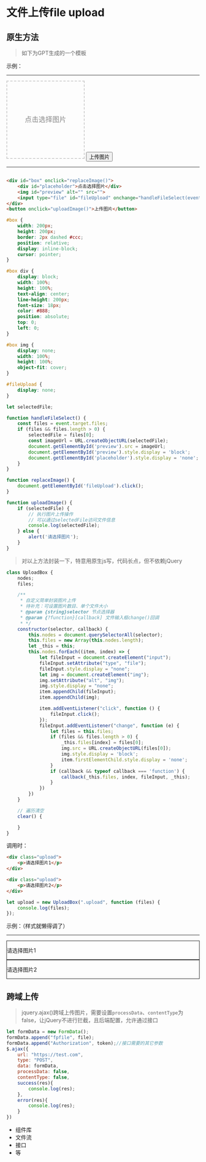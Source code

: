# 文件上传file upload

## 原生方法

> 如下为GPT生成的一个模板

示例：

---

<style>
    #box {
        width: 200px;
        height: 200px;
        border: 2px dashed #ccc;
        position: relative;
        display: inline-block;
        cursor: pointer;
    }

    #box div {
        display: block;
        width: 100%;
        height: 100%;
        text-align: center;
        line-height: 200px;
        font-size: 18px;
        color: #888;
        position: absolute;
        top: 0;
        left: 0;
    }

    #box img {
        display: none;
        width: 100%;
        height: 100%;
        object-fit: cover;
    }

    #fileUpload {
        display: none;
    }
</style>

<script>
    let selectedFile;

    function handleFileSelect(event) {
        const files = event.target.files;
        if (files && files.length > 0) {
            selectedFile = files[0];
            const imageUrl = URL.createObjectURL(selectedFile);
            document.getElementById('preview').src = imageUrl;
            document.getElementById('preview').style.display = 'block';
            document.getElementById('placeholder').style.display = 'none';
        }
    }

    function replaceImage() {
        document.getElementById('fileUpload').click();
    }

    function uploadImage() {
        if (selectedFile) {
            console.log(selectedFile);
        } else {
            alert('请选择图片');
        }
    }
</script>

<div id="box" onclick="replaceImage()">
    <div id="placeholder">点击选择图片</div>
    <img id="preview" alt="" src="">
    <input type="file" id="fileUpload" onchange="handleFileSelect(event)">
</div>
<button onclick="uploadImage()">上传图片</button>

---

```html

<div id="box" onclick="replaceImage()">
    <div id="placeholder">点击选择图片</div>
    <img id="preview" alt="" src="">
    <input type="file" id="fileUpload" onchange="handleFileSelect(event)">
</div>
<button onclick="uploadImage()">上传图片</button>
```

```css
#box {
    width: 200px;
    height: 200px;
    border: 2px dashed #ccc;
    position: relative;
    display: inline-block;
    cursor: pointer;
}

#box div {
    display: block;
    width: 100%;
    height: 100%;
    text-align: center;
    line-height: 200px;
    font-size: 18px;
    color: #888;
    position: absolute;
    top: 0;
    left: 0;
}

#box img {
    display: none;
    width: 100%;
    height: 100%;
    object-fit: cover;
}

#fileUpload {
    display: none;
}
```

```js
let selectedFile;

function handleFileSelect() {
    const files = event.target.files;
    if (files && files.length > 0) {
        selectedFile = files[0];
        const imageUrl = URL.createObjectURL(selectedFile);
        document.getElementById('preview').src = imageUrl;
        document.getElementById('preview').style.display = 'block';
        document.getElementById('placeholder').style.display = 'none';
    }
}

function replaceImage() {
    document.getElementById('fileUpload').click();
}

function uploadImage() {
    if (selectedFile) {
        // 执行图片上传操作
        // 可以通过selectedFile访问文件信息
        console.log(selectedFile);
    } else {
        alert('请选择图片');
    }
}
```

> 对以上方法封装一下，特意用原生js写，代码长点，但不依赖jQuery

```js
class UploadBox {
    nodes;
    files;

    /**
     * 自定义简单封装图片上传
     * 待补充：可设置图片数目、单个文件大小
     * @param {string}selector 节点选择器
     * @param {?function}[callback] 文件输入框change()回调
     * */
    constructor(selector, callback) {
        this.nodes = document.querySelectorAll(selector);
        this.files = new Array(this.nodes.length);
        let _this = this;
        this.nodes.forEach((item, index) => {
            let fileInput = document.createElement("input");
            fileInput.setAttribute("type", "file");
            fileInput.style.display = "none";
            let img = document.createElement("img");
            img.setAttribute("alt", "img");
            img.style.display = "none";
            item.appendChild(fileInput);
            item.appendChild(img);

            item.addEventListener("click", function () {
                fileInput.click();
            });
            fileInput.addEventListener("change", function (e) {
                let files = this.files;
                if (files && files.length > 0) {
                    _this.files[index] = files[0];
                    img.src = URL.createObjectURL(files[0]);
                    img.style.display = 'block';
                    item.firstElementChild.style.display = 'none';
                }
                if (callback && typeof callback === 'function') {
                    callback(_this.files, index, fileInput, _this);
                }
            })
        })
    }

    // 遍历清空
    clear() {

    }
}
```

调用时：
```html
<div class="upload">
    <p>请选择图片1</p>
</div>

<div class="upload">
    <p>请选择图片2</p>
</div>
```

```js
let upload = new UploadBox(".upload", function (files) {
    console.log(files);
});
```

示例：（样式就懒得调了）

---

<style>
.upload{
    border: 1px solid;
}
</style>

<div class="upload">
    <p>请选择图片1</p>
</div>

<div class="upload">
    <p>请选择图片2</p>
</div>

<script>
class UploadBox {
    nodes;
    files;

    constructor(selector, callback) {
        this.nodes = document.querySelectorAll(selector);
        this.files = new Array(this.nodes.length);
        let _this = this;
        this.nodes.forEach((item, index) => {
            let fileInput = document.createElement("input");
            fileInput.setAttribute("type", "file");
            fileInput.style.display = "none";
            let img = document.createElement("img");
            img.setAttribute("alt", "img");
            img.style.display = "none";
            item.appendChild(fileInput);
            item.appendChild(img);

            item.addEventListener("click", function () {
                fileInput.click();
            });
            fileInput.addEventListener("change", function (e) {
                let files = this.files;
                if (files && files.length > 0) {
                    _this.files[index] = files[0];
                    img.src = URL.createObjectURL(files[0]);
                    img.style.display = 'block';
                    item.firstElementChild.style.display = 'none';
                }
                if (callback && typeof callback === 'function') {
                    callback(_this.files, index, fileInput, _this);
                }
            })
        })
    }


    clear() {

    }
}

let upload = new UploadBox(".upload", function (files) {
    console.log(files);
});
</script>


## 跨域上传

> jquery.ajax()跨域上传图片，需要设置`processData`、`contentType`为false，让jQuery不进行拦截，且后端配置，允许通过接口

```js
let formData = new FormData();
formData.append("fpfile", file);
formData.append("Authorization", token);//接口需要的其它参数     
$.ajax({
    url: "https://test.com",
    type: "POST",
    data: formData,
    processData: false,
    contentType: false,
    success(res){
        console.log(res);
    },
    error(res){
        console.log(res);
    }
})
```


- 组件库
- 文件流
- 接口
- 等
